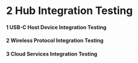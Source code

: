 # 2 Hub Integration Testing


#### 1 USB-C Host Device Integration Testing


#### 2 Wireless Protocol Integration Testing


#### 3 Cloud Services Integration Testing

